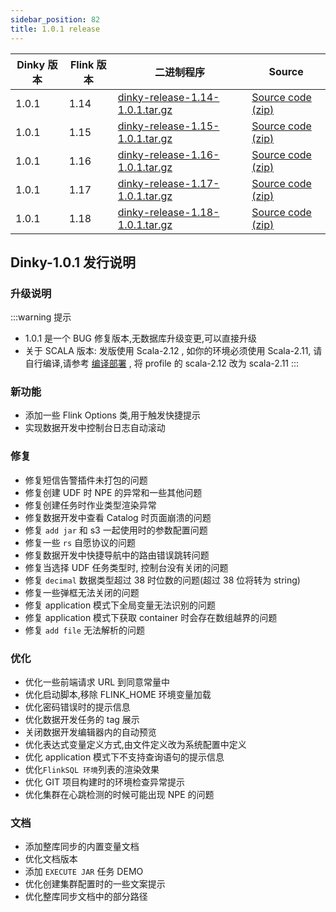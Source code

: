 ```yaml
---
sidebar_position: 82
title: 1.0.1 release
---
```


| Dinky 版本 | Flink 版本 | 二进制程序                                                                                                                           | Source                                                                                |
|----------|----------|---------------------------------------------------------------------------------------------------------------------------------|---------------------------------------------------------------------------------------|
| 1.0.1    | 1.14     | [dinky-release-1.14-1.0.1.tar.gz](https://github.com/DataLinkDC/dinky/releases/download/v1.0.1/dinky-release-1.14-1.0.1.tar.gz) | [Source code (zip)](https://github.com/DataLinkDC/dinky/archive/refs/tags/v1.0.1.zip) |
| 1.0.1    | 1.15     | [dinky-release-1.15-1.0.1.tar.gz](https://github.com/DataLinkDC/dinky/releases/download/v1.0.1/dinky-release-1.15-1.0.1.tar.gz) | [Source code (zip)](https://github.com/DataLinkDC/dinky/archive/refs/tags/v1.0.1.zip) |
| 1.0.1    | 1.16     | [dinky-release-1.16-1.0.1.tar.gz](https://github.com/DataLinkDC/dinky/releases/download/v1.0.1/dinky-release-1.16-1.0.1.tar.gz) | [Source code (zip)](https://github.com/DataLinkDC/dinky/archive/refs/tags/v1.0.1.zip) |
| 1.0.1    | 1.17     | [dinky-release-1.17-1.0.1.tar.gz](https://github.com/DataLinkDC/dinky/releases/download/v1.0.1/dinky-release-1.17-1.0.1.tar.gz) | [Source code (zip)](https://github.com/DataLinkDC/dinky/archive/refs/tags/v1.0.1.zip) |
| 1.0.1    | 1.18     | [dinky-release-1.18-1.0.1.tar.gz](https://github.com/DataLinkDC/dinky/releases/download/v1.0.1/dinky-release-1.18-1.0.1.tar.gz) | [Source code (zip)](https://github.com/DataLinkDC/dinky/archive/refs/tags/v1.0.1.zip) |

## Dinky-1.0.1 发行说明

### 升级说明

:::warning 提示
- 1.0.1 是一个 BUG 修复版本,无数据库升级变更,可以直接升级
- 关于 SCALA 版本: 发版使用 Scala-2.12 , 如你的环境必须使用 Scala-2.11, 请自行编译,请参考 [编译部署](../docs/deploy_guide/compile_deploy) , 将 profile 的 scala-2.12 改为 scala-2.11
:::


### 新功能
- 添加一些 Flink Options 类,用于触发快捷提示
- 实现数据开发中控制台日志自动滚动


### 修复
- 修复短信告警插件未打包的问题
- 修复创建 UDF 时 NPE 的异常和一些其他问题
- 修复创建任务时作业类型渲染异常
- 修复数据开发中查看 Catalog 时页面崩溃的问题
- 修复 `add jar` 和 s3 一起使用时的参数配置问题
- 修复一些 ``rs`` 自愿协议的问题
- 修复数据开发中快捷导航中的路由错误跳转问题
- 修复当选择 UDF 任务类型时, 控制台没有关闭的问题
- 修复 `decimal` 数据类型超过 38 时位数的问题(超过 38 位将转为 string)
- 修复一些弹框无法关闭的问题
- 修复 application 模式下全局变量无法识别的问题
- 修复 application 模式下获取 container 时会存在数组越界的问题
- 修复 `add file` 无法解析的问题


### 优化
- 优化一些前端请求 URL 到同意常量中
- 优化启动脚本,移除 FLINK_HOME 环境变量加载
- 优化密码错误时的提示信息
- 优化数据开发任务的 tag 展示
- 关闭数据开发编辑器内的自动预览
- 优化表达式变量定义方式,由文件定义改为系统配置中定义
- 优化 application 模式下不支持查询语句的提示信息
- 优化`FlinkSQL 环境`列表的渲染效果
- 优化 GIT 项目构建时的环境检查异常提示
- 优化集群在心跳检测的时候可能出现 NPE 的问题

### 文档
- 添加整库同步的内置变量文档
- 优化文档版本
- 添加 `EXECUTE JAR` 任务 DEMO
- 优化创建集群配置时的一些文案提示
- 优化整库同步文档中的部分路径


